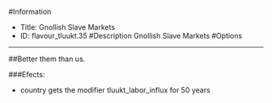 #Information
 - Title: Gnollish Slave Markets
 - ID: flavour_tluukt.35
#Description
Gnollish Slave Markets
#Options

___
##Better them than us.

###Efects:<ul><li>country gets the modifier tluukt_labor_influx for 50 years</li></ul>
